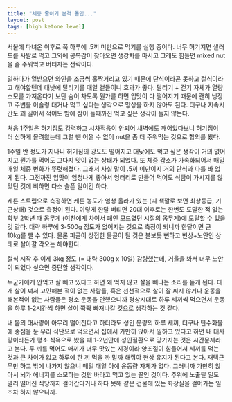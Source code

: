 ```yaml
---
title: "체중 줄이기 본격 돌입..."
layout: post
tags: [high ketone level]
---
```


서울에 다녀온 이후로 쭉 하루에 .5끼 미만으로 먹기를 실행 중이다. 너무 허기지면 샐러드를 사발로 먹고 그외에 공복감이 찾아오면 생강차를 마시고 그래도 힘들면 mixed nut을 좀 주워먹고 버티자는 전략이다.

일하다가 열받으면 와인을 조금씩 홀짝거리고 있기 때문에 단식이라곤 못하고 절식이라고 해야할텐데 대낮에 달리기를 매일 곁들이니 효과가 좋다. 달리기 + 걷기 자체가 열량 소모를 가져온다기 보단 숨이 차도록 뭔가를 하면 입맛이 다 떨어지기 때문에 괜히 냉장고 주변을 어슬렁 대거나 먹고 싶다는 생각으로 망상을 하지 않아도 된다. 더구나 지속시간도 꽤 길어서 적어도 밤에 잠이 들때까진 먹고 싶은 생각이 들지 않는다. 

처음 1주일은 허기짐도 강력하고 시차적응이 안되어 새벽에도 깨어있다보니 허기짐이 더 심하게 몰려왔는데 그럴 땐 어쩔 수 없이 nut을 좀 더 주워먹는 것으로 합의를 봤다.

1주일 반 정도가 지나니 허기짐의 강도도 떨어지고 대낮에도 먹고 싶은 생각이 거의 없어지고 뭔가를 먹어도 그다지 맛이 없는 상태가 되었다. 또 체중 감소가 가속화되어서 매일 매일 체중 변화가 뚜렷해졌다. 그래서 사실 말이 .5끼 미만이지 거의 단식과 다를 바 없게 된다. 그전까진 입맛이 엄청나게 좋아서 엉터리로 만들어 먹어도 식탐이 가시지를 않았던 것에 비하면 다소 슬픈 일이긴 하다. 

케톤 스트립으로 측정하면 케톤 농도가 엄청 올라가 있는 (띠 색깔로 보면 최상등급, 기근상태) 것으로 측정이 된다. 이렇게 한달 버티면 20대 이후로는 한번도 도달한 적 없는 학부 2학년 때 몸무게 (여친에게 차여서 폐인 모드였던 시절의 몸무게)에 도달할 수 있을 것 같다. 대략 하루에 3-500g 정도가 없어지는 것으로 측정이 되니까 한달이면 근 10kg를 뺄 수 있다. 물론 피골이 상접한 몰골이 될 것은 불보듯 뻔하고 빈상+노안인 상태로 살아갈 각오는 해야한다.

절식 시작 후 이제 3kg 정도 (= 대략 300g x 10일) 감량했는데, 거울을 봐서 너무 노안이 되었다 싶으면 중단할 생각이다. 

누군가에게 안먹고 살 빼고 있다고 하면 왜 먹지 않고 살을 빼냐는 소리를 듣게 된다. 대개 살이 쪄서 고민해본 적이 없는 사람들, 혹은 선천적으로 살이 잘 찌지 않거나 운동을 해본적이 없는 사람들은 평소 운동을 안했으니까 평상시대로 하루 세끼씩 먹으면서 운동을 하루 1-2시간씩 하면 살이 쫙쫙 빠져나갈 것으로 생각하는 것 같다. 

내 몸의 대사량이 아무리 떨어진다고 하더라도 성인 분량의 하루 세끼, 더구나 탄수화물에 중점을 둔 우리 식단으로 먹으면서 집에서 가만히 앉아서 일하고 있다고 하면 내 대사량이라든가 평소 식욕으로 봤을 때 1-2년안에 성인질환으로 망가지는 것은 시간문제라고 본다. 두 끼를 먹어도 매끼가 너무 맛있는 지경이라 양조절이 힘들어서 세끼를 먹는 것과 큰 차이가 없고 하루에 한 끼 먹을 까 말까 해줘야 현상 유지가 된다고 본다. 재택근무만 하고 밖에 나가지 않으니 매일 매일 아예 운동량 자체가 없다. 그러니까 가만히 앉아서 뇌가 에너지를 소모하는 것만 바라고 먹고 있는 꼴인 것이다. 추위에 노출될 일도 멀리 떨어진 식당까지 걸어간다거나 하다 못해 같은 건물에 있는 화장실을 걸어가는 일 조차 하지 않으니까.

